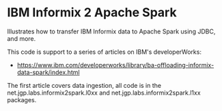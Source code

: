 # IBM Informix 2 Apache Spark

Illustrates how to transfer IBM Informix data to Apache Spark using JDBC, and more.

This code is support to a series of articles on IBM's developerWorks:
* https://www.ibm.com/developerworks/library/ba-offloading-informix-data-spark/index.html

The first article covers data ingestion, all code is in the net.jgp.labs.informix2spark.l0xx and net.jgp.labs.informix2spark.l1xx packages.

